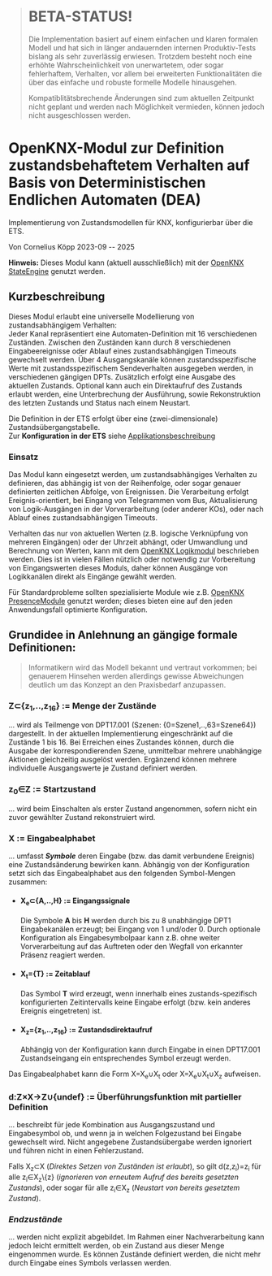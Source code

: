 > # BETA-STATUS! <!-- (DE/German) -->
>
> Die Implementation basiert auf einem einfachen und klaren formalen Modell 
> und hat sich in länger andauernden internen Produktiv-Tests bislang als sehr zuverlässig erwiesen.
> Trotzdem besteht noch eine erhöhte Wahrscheinlichkeit von unerwartetem, oder sogar fehlerhaftem, Verhalten,
> vor allem bei erweiterten Funktionalitäten die über das einfache und robuste formelle Modelle hinausgehen.
> 
> Kompatiblitätsbrechende Änderungen sind zum aktuellen Zeitpunkt nicht geplant und werden nach Möglichkeit vermieden, 
> können jedoch nicht ausgeschlossen werden. 

<!--
# Deterministic Finite Automaton (DFA) Module for OpenKNX

Implementation of state machines for KNX configurable via ETS.

By Cornelius Köpp 2023-09 -- 2025
-->

# OpenKNX-Modul zur Definition zustandsbehaftetem Verhalten auf Basis von  Deterministischen Endlichen Automaten (DEA)

Implementierung von Zustandsmodellen für KNX, konfigurierbar über die ETS.

Von Cornelius Köpp 2023-09 -- 2025

**Hinweis:** Dieses Modul kann (aktuell ausschließlich) mit der [OpenKNX StateEngine](https://github.com/OpenKNX/OAM-StateEngine/) genutzt werden.   



## Kurzbeschreibung
Dieses Modul erlaubt eine universelle Modellierung von zustandsabhängigem Verhalten:<br />
Jeder Kanal repräsentiert eine Automaten-Definition mit 16 verschiedenen Zuständen.
Zwischen den Zuständen kann durch 8 verschiedenen Eingabeereignisse oder Ablauf eines zustandsabhängigen Timeouts gewechselt werden.
Über 4 Ausgangskanäle können zustandsspezifische Werte mit zustandsspezifischem Sendeverhalten ausgegeben werden, 
in verschiedenen gängigen DPTs.
Zusätzlich erfolgt eine Ausgabe des aktuellen Zustands. 
Optional kann auch ein Direktaufruf des Zustands erlaubt werden, 
eine Unterbrechung der Ausführung, 
sowie Rekonstruktion des letzten Zustands und Status nach einem Neustart.

Die Definition in der ETS erfolgt über eine (zwei-dimensionale) Zustandsübergangstabelle.<br />
Zur **Konfiguration in der ETS** siehe [Applikationsbeschreibung](doc/DFA_Applikationsbeschreibung.md)


### Einsatz

Das Modul kann eingesetzt werden, um zustandsabhängiges Verhalten zu definieren,
das abhängig ist von der Reihenfolge, oder sogar genauer definierten zeitlichen Abfolge, von Ereignissen.
Die Verarbeitung erfolgt Ereignis-orientiert, bei Eingang von Telegrammen vom Bus, 
Aktualisierung von Logik-Ausgängen in der Vorverarbeitung (oder anderer KOs), oder nach Ablauf eines zustandsabhängigen Timeouts.  

Verhalten das nur von aktuellen Werten (z.B. logische Verknüpfung von mehreren Eingängen) oder der Uhrzeit abhängt, 
oder Umwandlung und Berechnung von Werten, kann mit dem [OpenKNX Logikmodul](https://github.com/OpenKNX/OFM-LogicModule) beschrieben werden.
Dies ist in vielen Fällen nützlich oder notwendig zur Vorbereitung von Eingangswerten dieses Moduls,
daher können Ausgänge von Logikkanälen direkt als Eingänge gewählt werden.

Für Standardprobleme sollten spezialisierte Module wie z.B.
[OpenKNX PresenceModule](https://github.com/OpenKNX/OFM-PresenceModule) genutzt werden;
dieses bieten eine auf den jeden Anwendungsfall optimierte Konfiguration.



## Grundidee in Anlehnung an gängige formale Definitionen:
> Informatikern wird das Modell bekannt und vertraut vorkommen; 
> bei genauerem Hinsehen werden allerdings gewisse Abweichungen deutlich um das Konzept an den Praxisbedarf anzupassen.

### Z&subset;{z<sub>1</sub>,..,z<sub>16</sub>} := Menge der Zustände
... wird als Teilmenge von DPT17.001 (Szenen: {0=Szene1,..,63=Szene64}) dargestellt.
In der aktuellen Implementierung eingeschränkt auf die Zustände 1 bis 16.
Bei Erreichen eines Zustandes können, durch die Ausgabe der korrespondierenden Szene, unmittelbar mehrere unabhängige Aktionen gleichzeitig ausgelöst werden.
Ergänzend können mehrere individuelle Ausgangswerte je Zustand definiert werden.

### z<sub>0</sub>&isin;Z := Startzustand
... wird beim Einschalten als erster Zustand angenommen, 
sofern nicht ein zuvor gewählter Zustand rekonstruiert wird.

### X := Eingabealphabet
... umfasst ***Symbole*** deren Eingabe (bzw. das damit verbundene Ereignis) eine Zustandsänderung bewirken kann. 
Abhängig von der Konfiguration setzt sich das Eingabealphabet aus den folgenden Symbol-Mengen zusammen:

* #### X<sub>e</sub>&subset;{A,..,H} := Eingangssignale
  
  Die Symbole **A** bis **H** werden durch bis zu 8 unabhängige DPT1 Eingabekanälen erzeugt; bei Eingang von 1 und/oder 0.
  Durch optionale Konfiguration als Eingabesymbolpaar kann z.B. ohne weiter Vorverarbeitung auf das Auftreten oder den Wegfall von erkannter Präsenz reagiert werden.

* #### X<sub>t</sub>={T} := Zeitablauf
  
  Das Symbol **T** wird erzeugt,
  wenn innerhalb eines zustands-spezifisch konfigurierten Zeitintervalls keine Eingabe erfolgt
  (bzw. kein anderes Ereignis eingetreten) ist.

* #### X<sub>z</sub>={z<sub>1</sub>,..,z<sub>16</sub>} := Zustandsdirektaufruf

  Abhängig von der Konfiguration kann durch Eingabe in einen DPT17.001 Zustandseingang ein entsprechendes Symbol erzeugt werden. 

Das Eingabealphabet kann die Form X=X<sub>e</sub>&cup;X<sub>t</sub> oder X=X<sub>e</sub>&cup;X<sub>t</sub>&cup;X<sub>z</sub> aufweisen.

### d:Z&times;X&rarr;Z&cup;{undef} := Überführungsfunktion mit partieller Definition
... beschreibt für jede Kombination aus Ausgangszustand und Eingabesymbol ob, und wenn ja in welchen Folgezustand bei Eingabe gewechselt wird.
Nicht angegebene Zustandsübergabe werden ignoriert und führen nicht in einen Fehlerzustand.

Falls X<sub>z</sub>&subset;X (*Direktes Setzen von Zuständen ist erlaubt*), 
so gilt d(z,z<sub>i</sub>)=z<sub>i</sub> 
für alle z<sub>i</sub>&in;X<sub>z</sub>\\{z} (*ignorieren von erneutem Aufruf des bereits gesetzten Zustands*), 
oder sogar für alle z<sub>i</sub>&in;X<sub>z</sub> (*Neustart von bereits gesetztem Zustand*).


### *Endzustände* 
... werden nicht explizit abgebildet.
Im Rahmen einer Nachverarbeitung kann jedoch leicht ermittelt werden, ob ein Zustand aus dieser Menge eingenommen wurde.
Es können Zustände definiert werden, die nicht mehr durch Eingabe eines Symbols verlassen werden.
